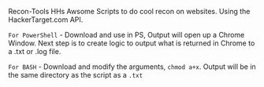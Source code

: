 Recon-Tools
HHs Awsome Scripts to do cool recon on websites. Using the HackerTarget.com API.

`For PowerShell` - Download and use in PS, Output will open up a Chrome Window. Next step is to create logic to output what is returned in Chrome to a .txt or .log file.

`For BASH` - Download and modify the arguments, `chmod a+x`. Output will be in the same directory as the script as a `.txt` 
